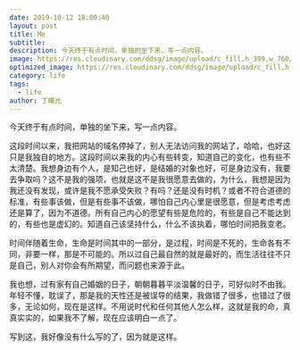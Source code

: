 ```yaml
---
date: 2019-10-12 18:00:40
layout: post
title: Me
subtitle:
description: 今天终于有点时间，单独的坐下来，写一点内容。
image: https://res.cloudinary.com/ddsg/image/upload/c_fill,h_399,w_760/v1569644633/mael-balland-dJDQ9AMLgB0-unsplash_umwqgu.jpg
optimized_image: https://res.cloudinary.com/ddsg/image/upload/c_fill,h_200,w_380/v1569644633/mael-balland-dJDQ9AMLgB0-unsplash_umwqgu.jpg
category: life
tags:
  - life
author: 丁曙光
---
```

今天终于有点时间，单独的坐下来，写一点内容。  

这段时间以来，我把网站的域名停掉了，别人无法访问我的网站了，哈哈，也好这只是我独自的地方。这段时间以来我的内心有些转变，知道自己的变化，也有些不太清楚。我想身边有个人，是知己也好，是结婚的对象也好，可是身边没有，我要去争取吗？这不是我的强项，也就是这不是我很愿意去做的，为什么，我想是因为我还没有发现，或许是我不愿承受失败？有吗？还是没有时机？或者不符合道德的标准，有些事该做，但是有些事不该做，哪怕自己内心里是很愿意，但是考虑考虑还是算了，因为不道德。所有自己内心的愿望有些是危险的，有些是自己不能达到的，有些也是虚幻的。知道自己该坚持什么，什么不该执着，哪怕时间把我变老。  

时间伴随着生命，生命是时间其中的一部分，是过程，时间是不死的，生命各有不同，非要一样，那是不可能的。所以过自己最自然的就是最好的，而生活往往不只是自己，别人对你会有所期望，而问题也来源于此。  

我也想，过有家有自己婚姻的日子，朝朝暮暮平淡温馨的日子，可好似时不由我。年轻不懂，耽误了，那是我的天性还是被误导的结果，我做错了很多，也错过了很多，无论如何，现在是这样。不用说时代和任何其他人怎么样，这就是我的命，真真实实的，如果我不了解，现在应该明白一点了。  

写到这，我好像没有什么写的了，因为就是这样。
